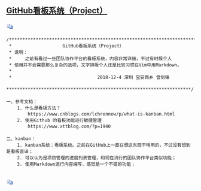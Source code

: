 ##  			[GitHub看板系统（Project）](https://www.cnblogs.com/zengjfgit/p/10062163.html) 		

[![复制代码](assets/copycode.gif)](javascript:void(0);)

```
/**********************************************************************
 *                   GitHub看板系统（Project）
 * 说明：
 *     之前有看过一些团队协作平台的看板系统，内容非常详细，不过有时候个人
 * 使用并不会需要那么复杂的选项，文字排版个人还是比较习惯在Vim中用Markdown。
 *
 *                                2018-12-4 深圳 宝安西乡 曾剑锋
 *********************************************************************/

一、参考文档：
    1. 什么是看板方法？
        https://www.cnblogs.com/lchrennew/p/what-is-kanban.html
    2. 使用Github 的看板功能进行敏捷管理
        https://www.xttblog.com/?p=1940

二、kanban：
    1. kanban系统：看板系统。之前在GitHub上一直在想这东西干啥用的，不过没有想到是看板音译；
    2. 可以认为是项目管理的进度列表管理，和现在流行的团队协作平台类似功能；
    3. 使用Markdown进行内容编写，感觉是一个不错的功能；
    
```

[![复制代码](assets/copycode.gif)](javascript:void(0);)